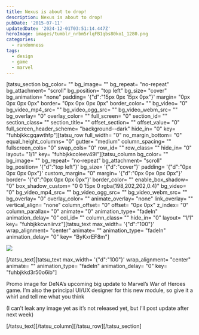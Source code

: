 ```yaml
---
title: Nexus is about to drop!
description: Nexus is about to drop!
pubDate: '2015-07-11'
updatedDate: '2024-12-01T03:51:14.447Z'
heroImage: images/tumblr_nrbm5rlqFB1qbs80ko1_1280.png
categories:
  - randomness
tags:
  - design
  - game
  - marvel
---
```


\[tatsu\_section bg\_color= "" bg\_image= "" bg\_repeat= "no-repeat" bg\_attachment= "scroll" bg\_position= "top left" bg\_size= "cover" bg\_animation= "none" padding= '{"d":"15px 0px 15px 0px"}' margin= "0px 0px 0px 0px" border= "0px 0px 0px 0px" border\_color= "" bg\_video= "0" bg\_video\_mp4\_src= "" bg\_video\_ogg\_src= "" bg\_video\_webm\_src= "" bg\_overlay= "0" overlay\_color= "" full\_screen= "0" section\_id= "" section\_class= "" section\_title= "" offset\_section= "" offset\_value= "0" full\_screen\_header\_scheme= "background--dark" hide\_in= "0" key= "fuhbjkkcgqawthfp"\]\[tatsu\_row full\_width= "0" no\_margin\_bottom= "0" equal\_height\_columns= "0" gutter= "medium" column\_spacing= "" fullscreen\_cols= "0" swap\_cols= "0" row\_id= "" row\_class= "" hide\_in= "0" layout= "1/1" key= "fuhbjkkcoleev49l"\]\[tatsu\_column bg\_color= "" bg\_image= "" bg\_repeat= "no-repeat" bg\_attachment= "scroll" bg\_position= '{"d":"top left"}' bg\_size= '{"d":"cover"}' padding= '{"d":"0px 0px 0px 0px"}' custom\_margin= "0" margin= '{"d":"0px 0px 0px 0px"}' border= '{"d":"0px 0px 0px 0px"}' border\_color= "" enable\_box\_shadow= "0" box\_shadow\_custom= "0 0 15px 0 rgba(198,202,202,0.4)" bg\_video= "0" bg\_video\_mp4\_src= "" bg\_video\_ogg\_src= "" bg\_video\_webm\_src= "" bg\_overlay= "0" overlay\_color= "" animate\_overlay= "none" link\_overlay= "" vertical\_align= "none" column\_offset= "0" offset= "0px 0px" z\_index= "0" column\_parallax= "0" animate= "0" animation\_type= "fadeIn" animation\_delay= "0" col\_id= "" column\_class= "" hide\_in= "0" layout= "1/1" key= "fuhbjkkcwniirvz"\]\[tatsu\_text max\_width= '{"d":"100"}' wrap\_alignment= "center" animate= "" animation\_type= "fadeIn" animation\_delay= "0" key= "ByKxrEF8m"\]

![](images/tumblr_nrbm5rlqFB1qbs80ko1_1280.png)

\[/tatsu\_text\]\[tatsu\_text max\_width= '{"d":"100"}' wrap\_alignment= "center" animate= "" animation\_type= "fadeIn" animation\_delay= "0" key= "fuhbjkkd3r50o6ib"\]

Promo image for DeNA’s upcoming big update to Marvel’s War of Heroes game. I’m also the principal UI/UX designer for this new module, so give it a whirl and tell me what you think

(I can’t leak any image yet as it’s not released yet, but I’ll post update after next week)

\[/tatsu\_text\]\[/tatsu\_column\]\[/tatsu\_row\]\[/tatsu\_section\]
